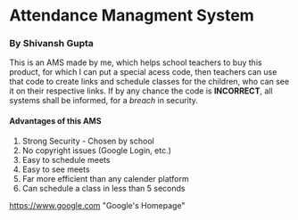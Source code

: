 # Attendance Managment System 
### By Shivansh Gupta

This is an AMS made by me, which helps school teachers to buy this product, for which I can put a special acess code, then teachers can use that code to create links and schedule classes for the children, who can see it on their respective links. If by any chance the code is **INCORRECT**, all systems shall be informed, for a _breach_ in security.

#### Advantages of this AMS

1. Strong Security - Chosen by school
2. No copyright issues (Google Login, etc.)
3. Easy to schedule meets
4. Easy to see meets
5. Far more efficient than any calender platform
6. Can schedule a class in less than 5 seconds

https://www.google.com "Google's Homepage"
